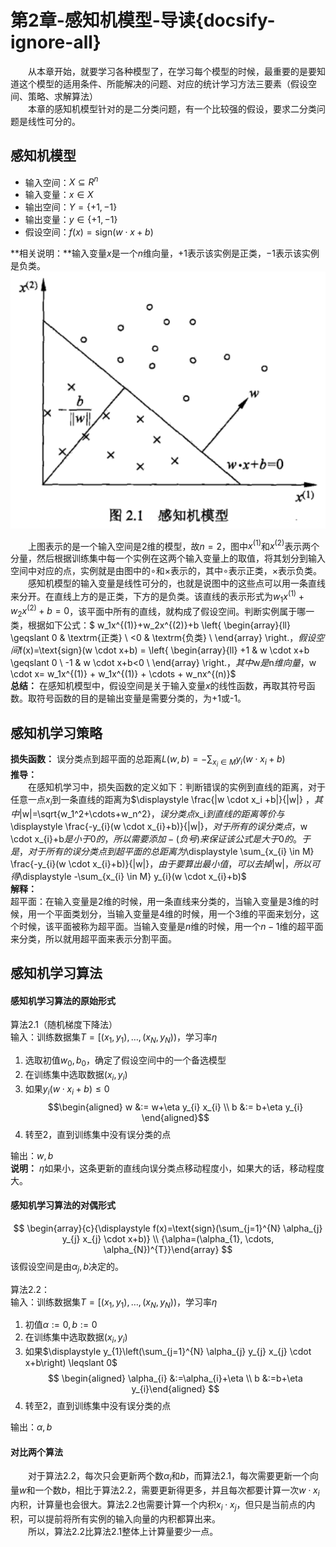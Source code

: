 ﻿# 第2章-感知机模型-导读{docsify-ignore-all}
&emsp;&emsp;从本章开始，就要学习各种模型了，在学习每个模型的时候，最重要的是要知道这个模型的适用条件、所能解决的问题、对应的统计学习方法三要素（假设空间、策略、求解算法）  
&emsp;&emsp;本章的感知机模型针对的是二分类问题，有一个比较强的假设，要求二分类问题是线性可分的。

## 感知机模型
- 输入空间：$X \subseteq R^{n}$  
- 输入变量：$x \in X$
- 输出空间：$Y=\{+1,-1\}$
- 输出变量：$y \in\{+1,-1\}$
- 假设空间：$f(x)=\text{sign}(w \cdot x+b)$  

**相关说明：**输入变量$x$是一个$n$维向量，$+1$表示该实例是正类，$-1$表示该实例是负类。
![感知机模型](../image/2-1-Perceptron-Model.png)

&emsp;&emsp;上图表示的是一个输入空间是2维的模型，故$n=2$，图中$x^{(1)}$和$x^{(2)}$表示两个分量，然后根据训练集中每一个实例在这两个输入变量上的取值，将其划分到输入空间中对应的点，实例就是由图中的$\circ$和$\times$表示的，其中$\circ$表示正类，$\times$表示负类。  
&emsp;&emsp;感知机模型的输入变量是线性可分的，也就是说图中的这些点可以用一条直线来分开。在直线上方的是正类，下方的是负类。该直线的表示形式为$w_1x^{(1)}+w_2x^{(2)}+b=0$，该平面中所有的直线，就构成了假设空间。判断实例属于哪一类，根据如下公式：$ w_1x^{(1)}+w_2x^{(2)}+b \left\{ \begin{array}{ll}
\geqslant 0 & \textrm{正类} \\
<0 & \textrm{负类} \\
\end{array} \right.$，假设空间$f(x)=\text{sign}(w \cdot x+b) = \left\{ \begin{array}{ll}
+1 & w \cdot x+b \geqslant 0 \\
-1 & w \cdot x+b<0 \\
\end{array} \right.$，其中$w$是$n$维向量，$w \cdot x= w_1x^{(1)} + w_1x^{(1)} + \cdots + w_nx^{(n)}$  
**总结：** 在感知机模型中，假设空间是关于输入变量$x$的线性函数，再取其符号函数。取符号函数的目的是输出变量是需要分类的，为+1或-1。

## 感知机学习策略
**损失函数：** 误分类点到超平面的总距离$\displaystyle L(w, b)= -\sum_{x_{i} \in M} y_{i}(w \cdot x_{i}+b)$  
**推导：**  
&emsp;&emsp;在感知机学习中，损失函数的定义如下：判断错误的实例到直线的距离，对于任意一点$x_i$到一条直线的距离为$\displaystyle \frac{|w \cdot x_i +b|}{\|w\|} $，其中$\|w\|=\sqrt{w_1^2+\cdots+w_n^2}$，误分类点$x_i$到直线的距离等价与$\displaystyle \frac{-y_{i}(w \cdot x_{i}+b)}{\|w\|}$，对于所有的误分类点，$w \cdot x_{i}+b$是小于0的，所以需要添加-(负号)来保证该公式是大于0的。于是，对于所有的误分类点到超平面的总距离为$\displaystyle \sum_{x_{i} \in M} \frac{-y_{i}(w \cdot x_{i}+b)}{\|w\|}$，由于要算出最小值，可以去掉$\|w\|$，所以可得$\displaystyle -\sum_{x_{i} \in M} y_{i}(w \cdot x_{i}+b)$  
**解释：**  
超平面：在输入变量是2维的时候，用一条直线来分类的，当输入变量是3维的时候，用一个平面类划分，当输入变量是4维的时候，用一个3维的平面来划分，这个时候，该平面被称为超平面。当输入变量是$n$维的时候，用一个$n-1$维的超平面来分类，所以就用超平面来表示分割平面。

## 感知机学习算法
#### 感知机学习算法的原始形式
算法2.1（随机梯度下降法）  
输入：训练数据集$T=\left[(x_1,y_1),\ldots,(x_N,y_N)\right)$，学习率$\eta$  
1. 选取初值$w_0,b_0$，确定了假设空间中的一个备选模型
2. 在训练集中选取数据$(x_i,y_i)$  
3. 如果$y_i(w \cdot x_i +b) \leqslant 0$ $$\begin{aligned} w &:= w+\eta y_{i} x_{i} \\ b &:= b+\eta y_{i} \end{aligned}$$
4. 转至2，直到训练集中没有误分类的点  

输出：$w,b$  
**说明：** $\eta$如果小，这条更新的直线向误分类点移动程度小，如果大的话，移动程度大。

#### 感知机学习算法的对偶形式
$$ 
\begin{array}{c}{\displaystyle f(x)=\text{sign}(\sum_{j=1}^{N} \alpha_{j} y_{j} x_{j} \cdot x+b)} \\ {\alpha=(\alpha_{1}, \cdots, \alpha_{N})^{T}}\end{array}
$$
该假设空间是由$\alpha_j,b$决定的。


算法2.2：  
输入：训练数据集$T=[(x_{1}, y_{1}), \ldots,(x_{N}, y_{N}))$，学习率$\eta$  
1. 初值$\alpha:=0, b :=0$
2. 在训练集中选取数据$(x_i,y_i)$
3. 如果$\displaystyle y_{1}\left(\sum_{j=1}^{N} \alpha_{j} y_{j} x_{j} \cdot x+b\right) \leqslant 0$ $$
\begin{aligned} \alpha_{i} &:=\alpha_{i}+\eta \\ b &:=b+\eta y_{i}\end{aligned}
$$
4. 转至2，直到训练集中没有误分类的点  

输出：$\alpha, b$  

#### 对比两个算法
&emsp;&emsp;对于算法2.2，每次只会更新两个数$\alpha_{i}$和$b$，而算法2.1，每次需要更新一个向量$w$和一个数$b$，相比于算法2.2，需要更新得更多，并且每次都要计算一次$w \cdot x_i$内积，计算量也会很大。算法2.2也需要计算一个内积$x_i \cdot x_j$，但只是当前点的内积，可以提前将所有实例的输入向量的内积都算出来。  
&emsp;&emsp;所以，算法2.2比算法2.1整体上计算量要少一点。